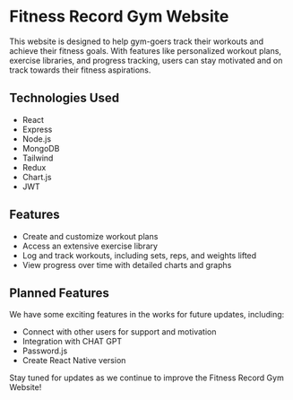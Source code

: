 # Fitness Record Gym Website

This website is designed to help gym-goers track their workouts and achieve their fitness goals. With features like personalized workout plans, exercise libraries, and progress tracking, users can stay motivated and on track towards their fitness aspirations.

## Technologies Used

- React
- Express
- Node.js
- MongoDB
- Tailwind
- Redux
- Chart.js
- JWT

## Features

- Create and customize workout plans
- Access an extensive exercise library
- Log and track workouts, including sets, reps, and weights lifted
- View progress over time with detailed charts and graphs

## Planned Features

We have some exciting features in the works for future updates, including:

- Connect with other users for support and motivation
- Integration with CHAT GPT
- Password.js
- Create React Native version

Stay tuned for updates as we continue to improve the Fitness Record Gym Website!
